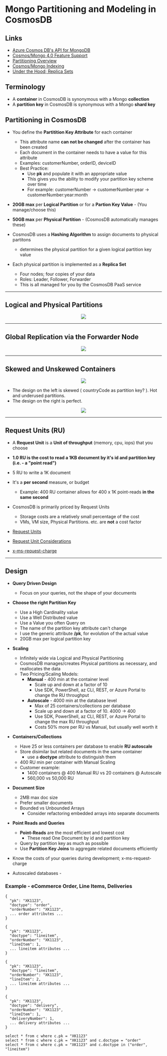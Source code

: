 # Mongo Partitioning and Modeling in CosmosDB

## Links

- [Azure Cosmos DB's API for MongoDB](https://docs.microsoft.com/en-us/azure/cosmos-db/mongodb-introduction)
- [Cosmos/Mongo 4.0 Feature Support](https://docs.microsoft.com/en-us/azure/cosmos-db/mongodb-feature-support-40)
- [Partitioning Overview](https://docs.microsoft.com/en-us/azure/cosmos-db/partitioning-overview)
- [Cosmos/Mongo Indexing](https://docs.microsoft.com/en-us/azure/cosmos-db/mongodb-indexing)
- [Under the Hood; Replica Sets](https://docs.microsoft.com/en-us/azure/cosmos-db/global-dist-under-the-hood)

## Terminology

- A **container** in CosmosDB is synonymous with a Mongo **collection**
- A **partition key** in CosmosDB is synonymous with a Mongo **shard key**

## Partitioning in CosmosDB

- You define the **Partitition Key Attribute** for each container
  - This attribute name **can not be changed** after the container has been created
  - Each document in the container needs to have a value for this attribute
  - Examples: customerNumber, orderID, deviceID
  - Best Practice:
    - Use **pk** and populate it with an appropriate value
    - This gives you the ability to modify your partition key scheme over time
    - For example: customerNumber -> customerNumber:year -> customerNumber:year:month

- **20GB max** per **Logical Partition** or for a **Partion Key Value** - (You manage/choose this)
- **50GB max** per **Physical Partition** - (CosmosDB automatically manages these)

- CosmosDB uses a **Hashing Algorithm** to assign documents to physical partitons
  - determines the physical partition for a given logical partition key value

- Each physical partition is implemented as a **Replica Set**
  - Four nodes; four copies of your data
  - Roles: Leader, Follower, Forwarder
  - This is all managed for you by the CosmosDB PaaS service

---

## Logical and Physical Partitions

<p align="center"><img src="img/resource-partition.png"></p>

---

## Global Replication via the Forwarder Node

<p align="center"><img src="img/cosmosdb-logical-and-physical-partitions.png"></p>

---

## Skewed and Unskewed Containers

<p align="center"><img src="img/resource-partition.png"></p>

- The design on the left is skewed ( countryCode as partition key? ).  Hot and underused partitions.
- The design on the right is perfect.

<p align="center"><img src="img/cosmosdbpartitions.jpg"></p>

---

## Request Units (RU)

- A **Request Unit** is a **Unit of throughput** (memory, cpu, iops) that you choose
- **1.0 RU is the cost to read a 1KB document by it's id and partition key (i.e. - a "point read")**
- 5 RU to write a 1K document

- It's a **per second** measure, or budget
  - Example: 400 RU container allows for 400 x 1K point-reads **in the same second**

- CosmosDB is primarily priced by Request Units
  - Storage costs are a relatively small percentage of the cost
  - VMs, VM size, Physical Partitions. etc. are **not** a cost factor

- [Request Units](https://docs.microsoft.com/en-us/azure/cosmos-db/request-units)
- [Request Unit Considerations](https://docs.microsoft.com/en-us/azure/cosmos-db/request-units#request-unit-considerations)
- [x-ms-request-charge](https://docs.microsoft.com/en-us/rest/api/cosmos-db/common-cosmosdb-rest-response-headers)

---

## Design

- **Query Driven Design**
  - Focus on your queries, not the shape of your documents

- **Choose the right Partition Key**
  - Use a High Cardinality value
  - Use a Well Distributed value
  - Use a Value you often Query on
  - The name of the partition key attribute can't change
  - I use the generic attribute **/pk**, for evolution of the actual value
  - 20GB max per logical partition key

- **Scaling**
  - Infinitely wide via Logical and Physical Partitioning
  - CosmosDB manages/creates Physical partitions as necessary, and reallocates the data
  - Two Pricing/Scaling Models:
    - **Manual** - 400 min at the container level
      - Scale up and down at a factor of 10
      - Use SDK, PowerShell, az CLI, REST, or Azure Portal to change the RU throughput 
    - **Autoscale** - 4000 min at the database level
      - Max of 25 containers/collections per database
      - Scale up and down at a factor of 10.  4000 -> 400
      - Use SDK, PowerShell, az CLI, REST, or Azure Portal to change the max RU throughput 
      - Costs 50% more per RU vs Manual, but usually well worth it

- **Containers/Collections**
  - Have 25 or less containers per database to enable **RU autoscale**
  - Store disimilar but related documents in the same container
    - use a **doctype** attribute to distinguish them
  - 400 RU min per container with Manual Scaling
  - Customer example:
    - 1400 containers @ 400 Manual RU vs 20 containers @ Autoscale
    - 560,000 vs 50,000 RU

- **Document Size**
  - 2MB max doc size
  - Prefer smaller documents
  - Bounded vs Unbounded Arrays
    - Consider refactoring embedded arrays into separate documents

- **Point Reads and Queries**
  - **Point-Reads** are the most efficient and lowest cost
    - These read One Document by id and partition key
  - Query by partition key as much as possible
  - Use **Partition Key Joins** to aggregate related documents efficiently
- Know the costs of your queries during development; x-ms-request-charge
- Autoscaled databases - 

### Example - eCommerce Order, Line Items, Deliveries

```
{
  "pk": "XK1123",
  "doctype": "order",
  "orderNumber": "XK1123",
  ... order attributes ...
}

{
  "pk": "XK1123",
  "doctype": "lineitem",
  "orderNumber": "XK1123",
  "lineItem": 1,
  ... lineitem attributes ...
}

{
  "pk": "XK1123",
  "doctype": "lineitem",
  "orderNumber": "XK1123",
  "lineItem": 2,
  ... lineitem attributes ...
}

{
  "pk": "XK1123",
  "doctype": "delivery",
  "orderNumber": "XK1123",
  "lineItem": 1,
  "deliveryNumber": 1,
  ... delivery attributes ...
}

select * from c where c.pk = "XK1123"
select * from c where c.pk = "XK1123" and c.doctype = "order"
select * from c where c.pk = "XK1123" and c.doctype in ("order", "lineitem")
```
